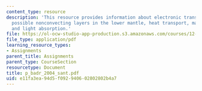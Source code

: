 ```yaml
---
content_type: resource
description: 'This resource provides information about electronic transitions in perovskite:
  possible nonconvecting layers in the lower mantle, heat transport, mantle composition
  and light absorption.'
file: https://ol-ocw-studio-app-production.s3.amazonaws.com/courses/12-581-phase-transitions-in-the-earths-interior-spring-2005/e11fa3ea94d5f092940602802802b4a7_p_badr_2004_sant.pdf
file_type: application/pdf
learning_resource_types:
- Assignments
parent_title: Assignments
parent_type: CourseSection
resourcetype: Document
title: p_badr_2004_sant.pdf
uid: e11fa3ea-94d5-f092-9406-02802802b4a7
---
```

